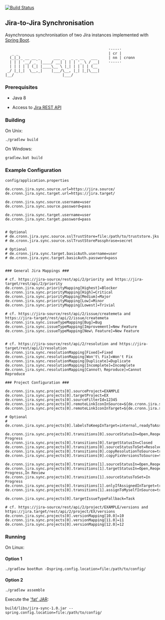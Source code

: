 [![Build Status](https://travis-ci.org/cronn-de/jira-sync.png?branch=master)](https://travis-ci.org/cronn-de/jira-sync)

## Jira-to-Jira Synchronisation

Asynchronous synchronisation of two Jira instances implemented with [Spring Boot][spring-boot].

                                                   ·----·
       _ _                                         | cr |
      (_|_)_ __ __ _      ___ _   _ _ __   ___     | nn | cronn
      | | | '__/ _` |____/ __| | | | '_ \ / __|    ·----·
      | | | | | (_| |____\__ \ |_| | | | | (__
     _/ |_|_|  \__,_|    |___/\__, |_| |_|\___|
    |__/                      |___/


### Prerequisites

- Java 8

- Access to [Jira REST API][jira-rest-api]

### Building

On Unix:

```
./gradlew build
```

On Windows:


```
gradlew.bat build
```


### Example Configuration

`config/application.properties`

```properties
de.cronn.jira.sync.source.url=https://jira.source/
de.cronn.jira.sync.target.url=https://jira.target/

de.cronn.jira.sync.source.username=user
de.cronn.jira.sync.source.password=pass

de.cronn.jira.sync.target.username=user
de.cronn.jira.sync.target.password=pass


# Optional
# de.cronn.jira.sync.source.sslTrustStore=file:/path/to/truststore.jks
# de.cronn.jira.sync.source.sslTrustStorePassphrase=secret

# Optional
# de.cronn.jira.sync.target.basicAuth.username=user
# de.cronn.jira.sync.target.basicAuth.password=pass


### General Jira Mappings ###

# cf. https://jira-source/rest/api/2/priority and https://jira-target/rest/api/2/priority
de.cronn.jira.sync.priorityMapping[Highest]=Blocker
de.cronn.jira.sync.priorityMapping[High]=Critical
de.cronn.jira.sync.priorityMapping[Medium]=Major
de.cronn.jira.sync.priorityMapping[Low]=Minor
de.cronn.jira.sync.priorityMapping[Lowest]=Trivial

# cf. https://jira-source/rest/api/2/issue/createmeta and https://jira-target/rest/api/2/issue/createmeta
de.cronn.jira.sync.issueTypeMapping[Bug]=Bug
de.cronn.jira.sync.issueTypeMapping[Improvement]=New Feature
de.cronn.jira.sync.issueTypeMapping[New\ Feature]=New Feature


# cf. https://jira-source/rest/api/2/resolution and https://jira-target/rest/api/2/resolution
de.cronn.jira.sync.resolutionMapping[Fixed]=Fixed
de.cronn.jira.sync.resolutionMapping[Won't\ Fix]=Won't Fix
de.cronn.jira.sync.resolutionMapping[Duplicate]=Duplicate
de.cronn.jira.sync.resolutionMapping[Incomplete]=Incomplete
de.cronn.jira.sync.resolutionMapping[Cannot\ Reproduce]=Cannot Reproduce

### Project Configuration ###

de.cronn.jira.sync.projects[0].sourceProject=EXAMPLE
de.cronn.jira.sync.projects[0].targetProject=EX
de.cronn.jira.sync.projects[0].sourceFilterId=12345
de.cronn.jira.sync.projects[0].remoteLinkIconInSource=${de.cronn.jira.sync.source.url}/favicon.ico
de.cronn.jira.sync.projects[0].remoteLinkIconInTarget=${de.cronn.jira.sync.target.url}/favicon.ico

# Optional
# de.cronn.jira.sync.projects[0].labelsToKeepInTarget=internal,readyToAssign

de.cronn.jira.sync.projects[0].transitions[0].sourceStatusIn=Open,Reopened,In Progress
de.cronn.jira.sync.projects[0].transitions[0].targetStatusIn=Closed
de.cronn.jira.sync.projects[0].transitions[0].sourceStatusToSet=Resolved
de.cronn.jira.sync.projects[0].transitions[0].copyResolutionToSource=true
de.cronn.jira.sync.projects[0].transitions[0].copyFixVersionsToSource=true

de.cronn.jira.sync.projects[0].transitions[1].sourceStatusIn=Open,Reopened
de.cronn.jira.sync.projects[0].transitions[1].targetStatusIn=Open,Reopened,Blocked,In Progress,In Review
de.cronn.jira.sync.projects[0].transitions[1].sourceStatusToSet=In Progress
de.cronn.jira.sync.projects[0].transitions[1].onlyIfAssignedInTarget=true
de.cronn.jira.sync.projects[0].transitions[1].assignToMyselfInSource=true

de.cronn.jira.sync.projects[0].targetIssueTypeFallback=Task

# cf. https://jira-source/rest/api/2/project/EXAMPLE/versions and https://jira.target/rest/api/2/project/EX/versions
de.cronn.jira.sync.projects[0].versionMapping[10.0]=10
de.cronn.jira.sync.projects[0].versionMapping[11.0]=11
de.cronn.jira.sync.projects[0].versionMapping[12.0]=12
```

### Running

On Linux:

#### Option 1

```
./gradlew bootRun -Dspring.config.location=file:/path/to/config/
```

#### Option 2

```
./gradlew assemble
```

Execute the ['fat' JAR][spring-fat-jar]:
```
build/libs/jira-sync-1.0.jar --spring.config.location=file:/path/to/config/
```


[spring-boot]: https://projects.spring.io/spring-boot/
[jira-rest-api]: https://docs.atlassian.com/jira/REST/cloud/
[spring-fat-jar]: http://docs.spring.io/spring-boot/docs/current/reference/html/executable-jar.html

